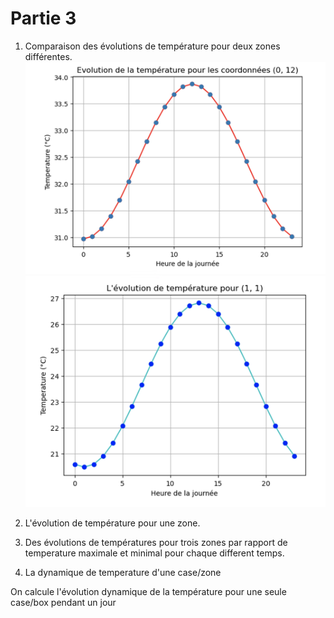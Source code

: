 # Partie 3


1) Comparaison des évolutions de température pour deux zones différentes.
![image](https://raw.githubusercontent.com/are-dynamic-2024-g6/environnements/master/images/Capture%20d%E2%80%99e%CC%81cran%202024-04-28%20a%CC%80%2020.45.47.png)
![image](https://raw.githubusercontent.com/are-dynamic-2024-g6/environnements/master/images/Capture%20d%E2%80%99e%CC%81cran%202024-04-28%20a%CC%80%2020.45.55.png)

3) L'évolution de température pour une zone.

5) Des évolutions de températures pour trois zones par rapport de temperature maximale et minimal pour chaque different temps.

6) La dynamique de temperature d'une case/zone

On calcule l'évolution dynamique de la température pour une seule case/box pendant un jour
